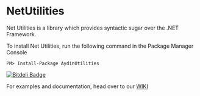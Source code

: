NetUtilities
============

Net Utilities is a library which provides syntactic sugar over the .NET Framework.

To install Net Utilities, run the following command in the Package Manager Console

    PM> Install-Package AydinUtilities



[![Bitdeli Badge](https://d2weczhvl823v0.cloudfront.net/AydinAdn/netutilities/trend.png)](https://bitdeli.com/free "Bitdeli Badge")


For examples and documentation, head over to our [WIKI](https://github.com/AydinAdn/NetUtilities/wiki/Home-wiki)
